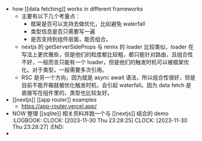 - how [[data fetching]] works in different frameworks
	- 主要有以下几个考量点：
		- 框架是否可以支持去做优化，比如避免 waterfall
		- 类型信息是否只需要写一遍
		- 是否支持到组件层面，能否组合。
	- nextjs 的 getServerSideProps 与 remix 的 loader 比较类似，loader 在写法上更优雅些，但是他们的粒度都比较粗，都只能针对路由，且组合性不好，一般而言只能有一个 loader，但是他们的触发时机可以被框架优化。对于类型，一般需要多次引用。
	- RSC 是另一个方向，因为就是 async await 语法，所以组合性很好，但是目前不能开箱就被优化触发时机，会引起 waterfall。因为 data fetch 是直接写在组件里的，类型也比较友好。
- [[nextjs]] [[app router]] examples
	- https://app-router.vercel.app/
- NOW 整理 [[sqlite]] 相关资料并跑一个与 [[nextjs]] 结合的 demo
  :LOGBOOK:
  CLOCK: [2023-11-30 Thu 23:28:25]
  CLOCK: [2023-11-30 Thu 23:28:27]
  :END:
-